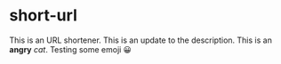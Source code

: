 # short-url
This is an URL shortener.
This is an update to the description.
This is an **angry** *cat*.
Testing some emoji :grinning: